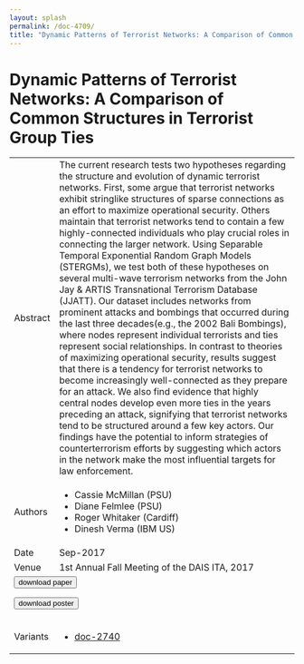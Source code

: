```yaml
---
layout: splash
permalink: /doc-4709/
title: "Dynamic Patterns of Terrorist Networks: A Comparison of Common Structures in Terrorist Group Ties"
---
```


# Dynamic Patterns of Terrorist Networks: A Comparison of Common Structures in Terrorist Group Ties

<table>
    <tbody>
    <tr>
        <td>Abstract</td>
        <td>The current research tests two hypotheses regarding the structure and evolution of dynamic terrorist networks. First, some argue that terrorist networks exhibit stringlike structures of sparse connections as an effort to maximize operational security. Others maintain that terrorist networks tend to contain a few highly-connected individuals who play crucial roles in connecting the larger network. Using Separable Temporal Exponential Random Graph Models (STERGMs), we test both of these hypotheses on several multi-wave terrorism networks from the John Jay & ARTIS Transnational Terrorism Database (JJATT). Our dataset includes networks from prominent attacks and bombings that occurred during the last three decades(e.g., the 2002 Bali Bombings), where nodes represent individual terrorists and ties represent social relationships. In contrast to theories of maximizing operational security, results suggest that there is a tendency for terrorist networks to become increasingly well-connected as they prepare for an attack. We also find evidence that highly central nodes develop even more ties in the years preceding an attack, signifying that terrorist networks tend to be structured around a few key actors. Our findings have the potential to inform strategies of counterterrorism efforts by suggesting which actors in the network make the most influential targets for law enforcement.</td>
    </tr>
    <tr>
        <td>Authors</td>
        <td>
            <ul>
                <li>Cassie McMillan (PSU)</li>
                <li>Diane Felmlee (PSU)</li>
                <li>Roger Whitaker (Cardiff)</li>
                <li>Dinesh Verma (IBM US)</li>
            </ul>
        </td>
    </tr>
    <tr>
        <td>Date</td>
        <td>Sep-2017</td>
    </tr>
    <tr>
        <td>Venue</td>
        <td>1st Annual Fall Meeting of the DAIS ITA, 2017</td>
    </tr>
        <tr>
            <td colspan="2">
                <form method="get" action="https://ibm.box.com/v/doc-4709-paper">
                    <button type="submit">download paper</button>
                </form>
                <form method="get" action="https://ibm.box.com/v/doc-4709-poster">
                    <button type="submit">download poster</button>
                </form>
            </td>
        </tr>
        <tr>
            <td>Variants</td>
            <td>
                <ul>
                    <li><a href="\doc-2740\">doc-2740</a></li>
                </ul>
            </td>
        </tr>
    </tbody>
</table>
